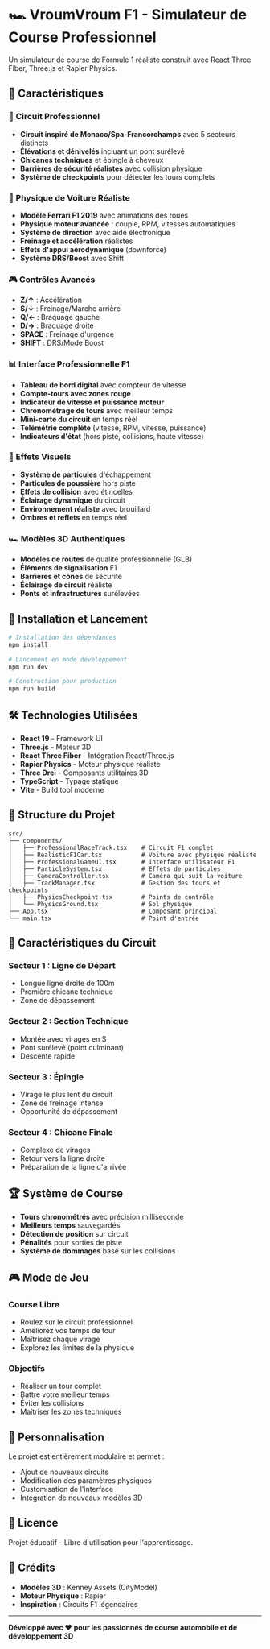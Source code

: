 # 🏎️ VroumVroum F1 - Simulateur de Course Professionnel

Un simulateur de course de Formule 1 réaliste construit avec React Three Fiber, Three.js et Rapier Physics.

## 🌟 Caractéristiques

### 🏁 Circuit Professionnel
- **Circuit inspiré de Monaco/Spa-Francorchamps** avec 5 secteurs distincts
- **Élévations et dénivelés** incluant un pont surélevé
- **Chicanes techniques** et épingle à cheveux
- **Barrières de sécurité réalistes** avec collision physique
- **Système de checkpoints** pour détecter les tours complets

### 🚗 Physique de Voiture Réaliste
- **Modèle Ferrari F1 2019** avec animations des roues
- **Physique moteur avancée** : couple, RPM, vitesses automatiques
- **Système de direction** avec aide électronique
- **Freinage et accélération** réalistes
- **Effets d'appui aérodynamique** (downforce)
- **Système DRS/Boost** avec Shift

### 🎮 Contrôles Avancés
- **Z/↑** : Accélération
- **S/↓** : Freinage/Marche arrière
- **Q/←** : Braquage gauche
- **D/→** : Braquage droite
- **SPACE** : Freinage d'urgence
- **SHIFT** : DRS/Mode Boost

### 📊 Interface Professionnelle F1
- **Tableau de bord digital** avec compteur de vitesse
- **Compte-tours avec zones rouge** 
- **Indicateur de vitesse et puissance moteur**
- **Chronométrage de tours** avec meilleur temps
- **Mini-carte du circuit** en temps réel
- **Télémétrie complète** (vitesse, RPM, vitesse, puissance)
- **Indicateurs d'état** (hors piste, collisions, haute vitesse)

### 🎨 Effets Visuels
- **Système de particules** d'échappement
- **Particules de poussière** hors piste
- **Effets de collision** avec étincelles
- **Éclairage dynamique** du circuit
- **Environnement réaliste** avec brouillard
- **Ombres et reflets** en temps réel

### 🏎️ Modèles 3D Authentiques
- **Modèles de routes** de qualité professionnelle (GLB)
- **Éléments de signalisation** F1
- **Barrières et cônes** de sécurité
- **Éclairage de circuit** réaliste
- **Ponts et infrastructures** surélevées

## 🚀 Installation et Lancement

```bash
# Installation des dépendances
npm install

# Lancement en mode développement
npm run dev

# Construction pour production
npm run build
```

## 🛠️ Technologies Utilisées

- **React 19** - Framework UI
- **Three.js** - Moteur 3D
- **React Three Fiber** - Intégration React/Three.js
- **Rapier Physics** - Moteur physique réaliste
- **Three Drei** - Composants utilitaires 3D
- **TypeScript** - Typage statique
- **Vite** - Build tool moderne

## 📁 Structure du Projet

```
src/
├── components/
│   ├── ProfessionalRaceTrack.tsx    # Circuit F1 complet
│   ├── RealisticF1Car.tsx           # Voiture avec physique réaliste
│   ├── ProfessionalGameUI.tsx       # Interface utilisateur F1
│   ├── ParticleSystem.tsx           # Effets de particules
│   ├── CameraController.tsx         # Caméra qui suit la voiture
│   ├── TrackManager.tsx             # Gestion des tours et checkpoints
│   ├── PhysicsCheckpoint.tsx        # Points de contrôle
│   └── PhysicsGround.tsx            # Sol physique
├── App.tsx                          # Composant principal
└── main.tsx                         # Point d'entrée
```

## 🎯 Caractéristiques du Circuit

### Secteur 1 : Ligne de Départ
- Longue ligne droite de 100m
- Première chicane technique
- Zone de dépassement

### Secteur 2 : Section Technique
- Montée avec virages en S
- Pont surélevé (point culminant)
- Descente rapide

### Secteur 3 : Épingle
- Virage le plus lent du circuit
- Zone de freinage intense
- Opportunité de dépassement

### Secteur 4 : Chicane Finale
- Complexe de virages
- Retour vers la ligne droite
- Préparation de la ligne d'arrivée

## 🏆 Système de Course

- **Tours chronométrés** avec précision milliseconde
- **Meilleurs temps** sauvegardés
- **Détection de position** sur circuit
- **Pénalités** pour sorties de piste
- **Système de dommages** basé sur les collisions

## 🎮 Mode de Jeu

### Course Libre
- Roulez sur le circuit professionnel
- Améliorez vos temps de tour
- Maîtrisez chaque virage
- Explorez les limites de la physique

### Objectifs
- Réaliser un tour complet
- Battre votre meilleur temps
- Éviter les collisions
- Maîtriser les zones techniques

## 🔧 Personnalisation

Le projet est entièrement modulaire et permet :
- Ajout de nouveaux circuits
- Modification des paramètres physiques
- Customisation de l'interface
- Intégration de nouveaux modèles 3D

## 📝 Licence

Projet éducatif - Libre d'utilisation pour l'apprentissage.

## 🙏 Crédits

- **Modèles 3D** : Kenney Assets (CityModel)
- **Moteur Physique** : Rapier
- **Inspiration** : Circuits F1 légendaires

---

**Développé avec ❤️ pour les passionnés de course automobile et de développement 3D**
